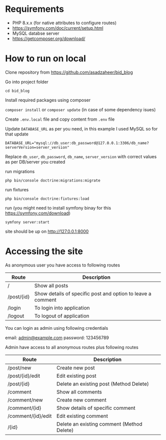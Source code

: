 # Requirements

 - PHP 8.x.x (for native attributes to configure routes)
 - https://symfony.com/doc/current/setup.html
 - MySQL databse server
 - https://getcomposer.org/download/

# How to run on local

Clone repository from https://github.com/asadzaheer/bid_blog

Go into project folder

`cd bid_blog`

Install required packages using composer

`composer install` or `composer update` (in case of some dependency isues)

Create `.env.local` file and copy content from `.env` file

Update `DATABASE_URL` as per you need, in this example I used MySQL so for that update

`DATABASE_URL="mysql://db_user:db_password@127.0.0.1:3306/db_name?serverVersion=server_version"`

Replace `db_user`, `db_password`, `db_name`, `server_version` with correct values as per DB/server you created

run migrations

`php bin/console doctrine:migrations:migrate`

run fixtures

`php bin/console doctrine:fixtures:load`

run (you might need to install symfony binay for this https://symfony.com/download)

`symfony server:start`

site should be up on http://127.0.0.1:8000

# Accessing the site

As anonymous user you have access to following routes

| Route | Description |
| ------ | ------ |
| / | Show all posts |
| /post/{id} | Show details of specific post and option to leave a comment |
| /login | To login into application |
| /logout | To logout of application |

You can login as admin using following credentials

email: admin@example.com
password: 123456789

Admin have access to all anonymous routes plus following routes

| Route | Description |
| ------ | ------ |
| /post/new | Create new post |
| /post/{id}/edit | Edit existing post |
| /post/{id} | Delete an existing post (Method Delete) |
| /comment | Show all comments |
| /comment/new | Create new comment |
| /comment/{id} | Show details of specific comment |
| /comment/{id}/edit | Edit existing comment |
| /{id} | Delete an existing comment (Method Delete) |